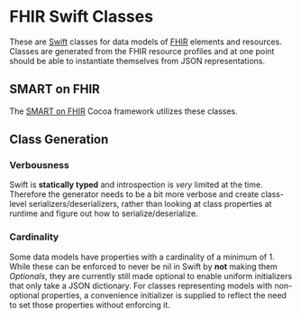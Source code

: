 FHIR Swift Classes
==================

These are [Swift](https://developer.apple.com/swift/) classes for data models of [FHIR](http://hl7.org/implement/standards/fhir/) elements and resources.
Classes are generated from the FHIR resource profiles and at one point should be able to instantiate themselves from JSON representations.


SMART on FHIR
-------------

The [SMART on FHIR](https://github.com/p2/SMART-on-FHIR-Cocoa) Cocoa framework utilizes these classes.


Class Generation
----------------

### Verbousness

Swift is **statically typed** and introspection is _very_ limited at the time.
Therefore the generator needs to be a bit more verbose and create class-level serializers/deserializers, rather than looking at class properties at runtime and figure out how to serialize/deserialize.


### Cardinality

Some data models have properties with a cardinality of a minimum of 1.
While these can be enforced to never be nil in Swift by **not** making them _Optionals_, they are currently still made optional to enable uniform initializers that only take a JSON dictionary.
For classes representing models with non-optional properties, a convenience initializer is supplied to reflect the need to set those properties without enforcing it.
